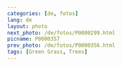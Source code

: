 ```yaml
---
categories: [de, fotos]
lang: de
layout: photo
next_photo: /de/fotos/P0000299.html
picname: P0000357
prev_photo: /de/fotos/P0000356.html
tags: [Green Grass, Trees]
---
```


